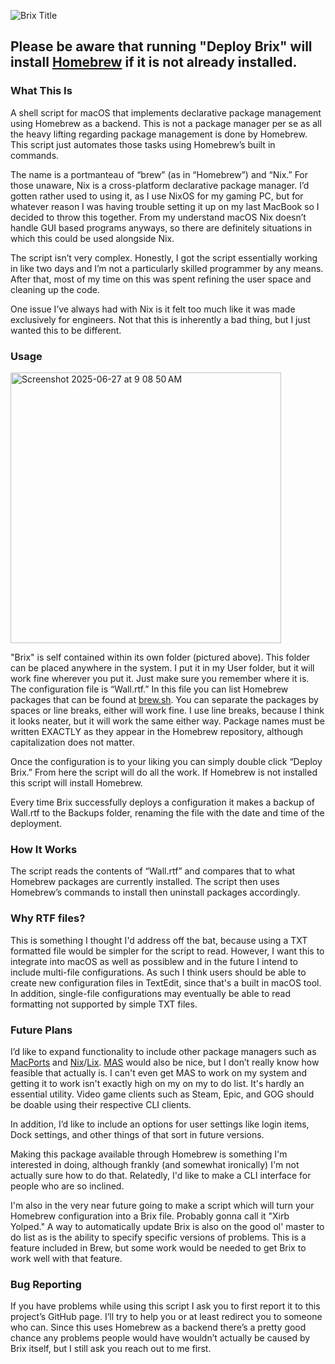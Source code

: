 
![Brix Title](https://github.com/user-attachments/assets/790335f1-eb6f-4b97-a5e4-473054262588)

## Please be aware that running "Deploy Brix" will install [Homebrew] if it is not already installed.

### What This Is


A shell script for macOS that implements declarative package management using Homebrew as a backend. This is not a package manager per se as all the heavy lifting regarding package management is done by Homebrew. This script just automates those tasks using Homebrew’s built in commands.

The name is a portmanteau of “brew” (as in “Homebrew”) and “Nix.” For those unaware, Nix is a cross-platform declarative package manager. I’d gotten rather used to using it, as I use NixOS for my gaming PC, but for whatever reason I was having trouble setting it up on my last MacBook so I decided to throw this together. From my understand macOS Nix doesn’t handle GUI based programs anyways, so there are definitely situations in which this could be used alongside Nix.

The script isn’t very complex. Honestly, I got the script essentially working in like two days and I’m not a particularly skilled programmer by any means. After that, most of my time on this was spent refining the user space and cleaning up the code.

One issue I’ve always had with Nix is it felt too much like it was made exclusively for engineers. Not that this is inherently a bad thing, but I just wanted this to be different.


### Usage

<img width="433" alt="Screenshot 2025-06-27 at 9 08 50 AM" src="https://github.com/user-attachments/assets/1cf6426a-5748-4f5d-8f24-14fbf4bbc0d0" />

"Brix" is self contained within its own folder (pictured above). This folder can be placed anywhere in the system. I put it in my User folder, but it will work fine wherever you put it. Just make sure you remember where it is. The configuration file is “Wall.rtf.” In this file you can list Homebrew packages that can be found at [brew.sh]. You can separate the packages by spaces or line breaks, either will work fine. I use line breaks, because I think it looks neater, but it will work the same either way. Package names must be written EXACTLY as they appear in the Homebrew repository, although capitalization does not matter.

Once the configuration is to your liking you can simply double click “Deploy Brix.” From here the script will do all the work. If Homebrew is not installed this script will install Homebrew.

Every time Brix successfully deploys a configuration it makes a backup of Wall.rtf to the Backups folder, renaming the file with the date and time of the deployment.


### How It Works

The script reads the contents of “Wall.rtf” and compares that to what Homebrew packages are currently installed. The script then uses Homebrew’s commands to install then uninstall packages accordingly.


### Why RTF files?

This is something I thought I'd address off the bat, because using a TXT formatted file would be simpler for the script to read. However, I want this to integrate into macOS as well as possiblew and in the future I intend to include multi-file configurations. As such I think users should be able to create new configuration files in TextEdit, since that's a built in macOS tool. In addition, single-file configurations may eventually be able to read formatting not supported by simple TXT files.


### Future Plans

I’d like to expand functionality to include other package managers such as [MacPorts] and [Nix]/[Lix]. [MAS] would also be nice, but I don’t really know how feasible that actually is. I can't even get MAS to work on my system and getting it to work isn't exactly high on my on my to do list. It's hardly an essential utility. Video game clients such as Steam, Epic, and GOG should be doable using their respective CLI clients.

In addition, I’d like to include an options for user settings like login items, Dock settings, and other things of that sort in future versions.

Making this package available through Homebrew is something I'm interested in doing, although frankly (and somewhat ironically) I'm not actually sure how to do that. Relatedly, I'd like to make a CLI interface for people who are so inclined.

I'm also in the very near future going to make a script which will turn your Homebrew configuration into a Brix file. Probably gonna call it "Xirb Yolped." A way to automatically update Brix is also on the good ol' master to do list as is the ability to specify specific versions of problems. This is a feature included in Brew, but some work would be needed to get Brix to work well with that feature.


### Bug Reporting

If you have problems while using this script I ask you to first report it to this project’s GitHub page. I’ll try to help you or at least redirect you to someone who can. Since this uses Homebrew as a backend there’s a pretty good chance any problems people would have wouldn’t actually be caused by Brix itself, but I still ask you reach out to me first.

[MacPorts]: https://www.macports.org
[Lix]: https://lix.systems
[Nix]: https://nixos.org
[MAS]: https://github.com/mas-cli/mas
[brew.sh]: https://brew.sh
[Homebrew]: https://brew.sh
